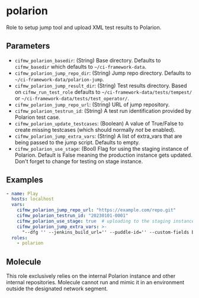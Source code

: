 # polarion
Role to setup jump tool and upload XML test results to Polarion.

## Parameters
* `cifmw_polarion_basedir`: (String) Base directory. Defaults to `cifmw_basedir` which defaults to `~/ci-framework-data`.
* `cifmw_polarion_jump_repo_dir`: (String) Jump repo directory. Defaults to `~/ci-framework-data/polarion-jump`.
* `cifmw_polarion_jump_result_dir`: (String) Test results directory. Based on `cifmw_run_test_role` defaults to `~/ci-framework-data/tests/tempest/` or `~/ci-framework-data/tests/test_operator/`.
* `cifmw_polarion_jump_repo_url`: (String) URL of jump repository.
* `cifmw_polarion_testrun_id`: (String) A test run identification provided by Polarion test case.
* `cifmw_polarion_update_testcases`: (Boolean) A value of True/False to create missing testcases (which should normally _not_ be enabled).
* `cifmw_polarion_jump_extra_vars`: (String) A list of extra_vars that are being passed to the jump script. Defaults to empty.
* `cifmw_polarion_use_stage`: (Bool) Flag for using the staging instance of Polarion. Default is False meaning the production instance gets updated. Don't forget to change for testing on stage instance.


## Examples
```YAML
- name: Play
  hosts: localhost
  vars:
    cifmw_polarion_jump_repo_url: "https://example.com/repo.git"
    cifmw_polarion_testrun_id: "20230101-0001"
    cifmw_polarion_use_stage: true  # uploading to the staging instance
    cifmw_polarion_jump_extra_vars: >-
      "--dfg '' --jenkins_build_url='' --puddle-id='' --custom-fields build='' --remove-old-tests='' --update-existing-test-cases=''"
  roles:
    - polarion
```

## Molecule
This role exclusively relies on the internal Polarion instance and other internal repositories.
Molecule cannot run and mimic it in an environment outside the designated network segment.
